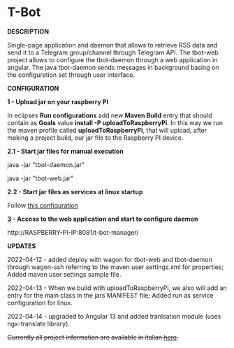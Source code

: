 # T-Bot




**DESCRIPTION**

Single-page application and daemon that allows to retrieve RSS data and send it to a Telegram group/channel through Telegram API. The tbot-web project allows to configure the tbot-daemon through a web application in angular. The java tbot-daemon sends messages in background basing on the configuration set through user interface.

**CONFIGURATION**

**1 - Upload jar on your raspberry PI**

In eclipses __Run configurations__ add new __Maven Build__ entry that should contain as __Goals__ value **install -P uploadToRaspberryPi**. In this way we run the maven profile called __uploadToRaspberryPi__, that will upload, after making a project build, our jar file to the Raspberry PI device.


**2.1 - Start jar files for manual execution**

java -jar "tbot-daemon.jar"

java -jar "tbot-web.jar"


**2.2 - Start jar files as services at linux startup**

Follow [this configuration](https://github.com/AndreiDodu/t-bot/tree/main/tbot/config-samples/linux)

**3 - Access to the web application and start to configure daemon**

http://RASPBERRY-PI-IP:8081/t-bot-manager/








**UPDATES**

2022-04-12 - added deploy with wagon for tbot-web and tbot-daemon through wagon-ssh referring to the maven user settings.xml for properties; Added maven user settings sample file.

2022-04-13 - When we build with uploadToRaspberryPi, we also will add an entry for the main class in the jars MANIFEST file; Added run as service configuration for linux. 

2022-04-14 - upgraded to Angular 13 and added tranlsation module (uses ngx-translate library).

~~Currently all project information are available in italian [here](http://dodu.it/it/t-bot/).~~

